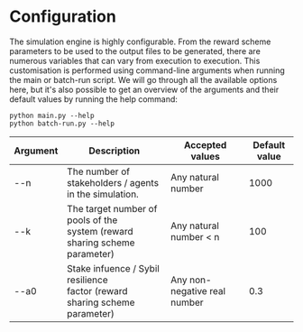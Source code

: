 # Configuration

The simulation engine is highly configurable. From the reward scheme parameters to be used to the output files to be 
generated, there are numerous variables that can vary from execution to execution. This customisation is performed
using command-line arguments when running the main or batch-run script. We will go through all the available options 
here, but it's also possible to get an overview of the arguments and their default values by running the help command:

	python main.py --help
    python batch-run.py --help


| Argument | Description | Accepted values | Default value |
| -------- | ----------- | --------------- | ------------- |
| --n      | The number of stakeholders / agents<br>in the simulation. | Any natural number | 1000 |
| --k      | The target number of pools of the<br>system (reward sharing scheme parameter) | Any natural number < n | 100 |
| --a0     | Stake infuence / Sybil resilience<br>factor (reward sharing scheme parameter) | Any non-negative real number | 0.3 |